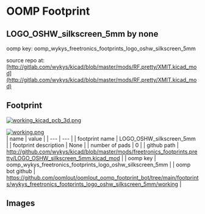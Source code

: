 # OOMP Footprint  
## LOGO_OSHW_silkscreen_5mm  by none  
  
oomp key: oomp_wykys_freetronics_footprints_logo_oshw_silkscreen_5mm  
  
source repo at: [http://gitlab.com/wykys/kicad/blob/master/mods/RF.pretty/XMIT.kicad_mod](http://gitlab.com/wykys/kicad/blob/master/mods/RF.pretty/XMIT.kicad_mod)  
## Footprint  
  
[![working_kicad_pcb_3d.png](working_kicad_pcb_3d_600.png)](working_kicad_pcb_3d.png)  
  
[![working.png](working_600.png)](working.png)  
| name | value | 
| --- | --- | 
| footprint name | LOGO_OSHW_silkscreen_5mm | 
| footprint description | None | 
| number of pads | 0 | 
| github path | http://github.com/wykys/kicad/blob/master/mods/freetronics_footprints.pretty/LOGO_OSHW_silkscreen_5mm.kicad_mod | 
| oomp key | oomp_wykys_freetronics_footprints_logo_oshw_silkscreen_5mm | 
| oomp bot github | https://github.com/oomlout/oomlout_oomp_footprint_bot/tree/main/footprints/wykys_freetronics_footprints_logo_oshw_silkscreen_5mm/working | 
## Images  

